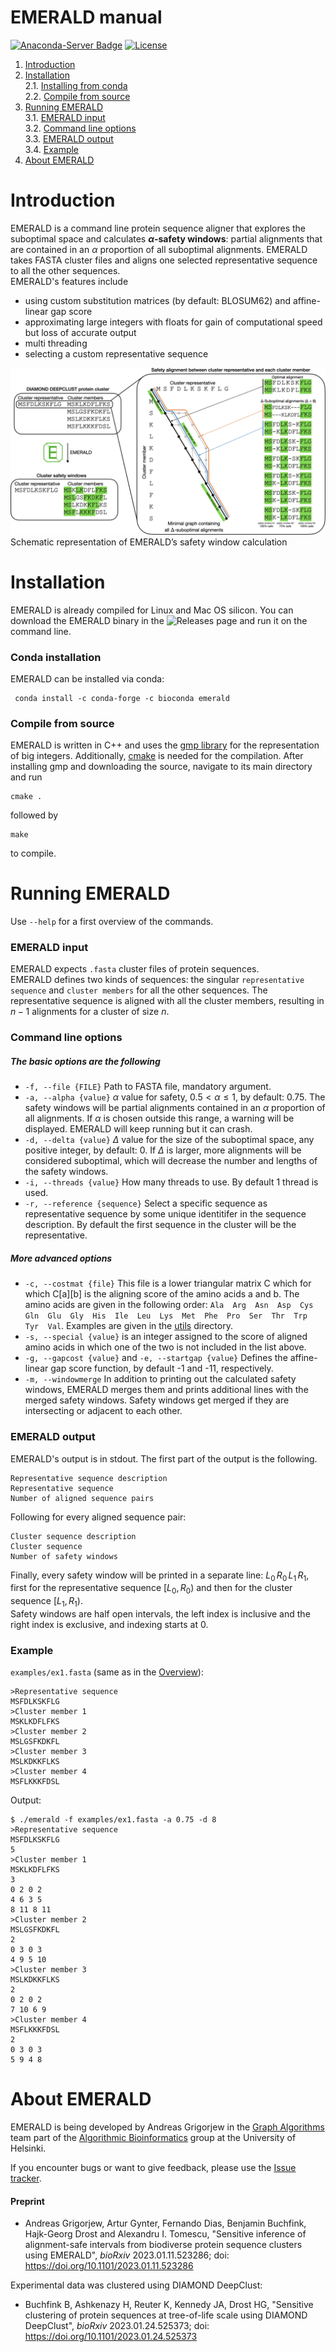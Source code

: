 # EMERALD manual
[![Anaconda-Server Badge](https://anaconda.org/bioconda/emerald/badges/version.svg)](https://anaconda.org/bioconda/emerald)
[![License](https://img.shields.io/badge/licence-GPLv3-blue)](https://www.gnu.org/licenses/gpl-3.0.html)

1. [Introduction](#sec1)
2. [Installation](#sec2)\
2.1. [Installing from conda](#sec2.1)\
2.2. [Compile from source](#sec2.2)
3. [Running EMERALD](#sec3)\
3.1. [EMERALD input](#sec3.1)\
3.2. [Command line options](#sec3.2)\
3.3. [EMERALD output](#sec3.3)\
3.4. [Example](#sec3.4)
4. [About EMERALD](#sec4)

<a name="sec1"></a>
# Introduction
EMERALD is a command line protein sequence aligner that explores the suboptimal space and calculates **$\alpha$-safety windows**: partial alignments that are contained in an $\alpha$ proportion of all suboptimal alignments.
EMERALD takes FASTA cluster files and aligns one selected representative sequence to all the other sequences.\
EMERALD's features include
- using custom substitution matrices (by default: BLOSUM62) and affine-linear gap score
- approximating large integers with floats for gain of computational speed but loss of accurate output
- multi threading
- selecting a custom representative sequence

<a name="overview"></a>
![EMERALD overview](./figs/emerald_overview.png)
Schematic representation of EMERALD’s safety window calculation

<a name="sec2"></a>
# Installation
EMERALD is already compiled for Linux and Mac OS silicon.
You can download the EMERALD binary in the ![Releases page](https://github.com/algbio/emerald/releases) and run it on the command line.

<a name="sec2.1"></a>
### Conda installation
EMERALD can be installed via conda:
```
 conda install -c conda-forge -c bioconda emerald 
 ```

<a name="sec2.2"></a>
### Compile from source
EMERALD is written in C++ and uses the [gmp library](https://gmplib.org/) for the representation of big integers.
Additionally, [cmake](https://cmake.org/install/) is needed for the compilation.
After installing gmp and downloading the source, navigate to its main directory and run
```
cmake .
```
followed by
```
make
```
to compile.

<a name="sec3"></a>
# Running EMERALD
Use ``` --help ``` for a first overview of the commands.

<a name="sec3.1"></a>
### EMERALD input
EMERALD expects `.fasta` cluster files of protein sequences.\
EMERALD defines two kinds of sequences: the singular `representative sequence` and `cluster members` for all the other sequences. The representative sequence is aligned with all the cluster members, resulting in $n-1$ alignments for a cluster of size $n$.

<a name="sec3.2"></a>
### Command line options
##### The basic options are the following
- ```-f, --file {FILE}``` Path to FASTA file, mandatory argument.
- ```-a, --alpha {value}``` $\alpha$ value for safety, $0.5 < \alpha \leq 1$, by default: 0.75. The safety windows will be partial alignments contained in an $\alpha$ proportion of all alignments. If $\alpha$ is chosen outside this range, a warning will be displayed. EMERALD will keep running but it can crash.
- ```-d, --delta {value}``` $\Delta$ value for the size of the suboptimal space, any positive integer, by default: 0. If $\Delta$ is larger, more alignments will be considered suboptimal, which will decrease the number and lengths of the safety windows.
- ```-i, --threads {value}``` How many threads to use. By default 1 thread is used.
- ```-r, --reference {sequence}``` Select a specific sequence as representative sequence by some unique identitifer in the sequence description. By default the first sequence in the cluster will be the representative.
##### More advanced options
- ```-c, --costmat {file}``` This file is a lower triangular matrix C which for which C[a][b] is the aligning score of the amino acids a and b. The amino acids are given in the following order:
```Ala  Arg  Asn  Asp  Cys  Gln  Glu  Gly  His  Ile  Leu  Lys  Met  Phe  Pro  Ser  Thr  Trp  Tyr  Val```. Examples are given in the [utils](./utils) directory.
- ```-s, --special {value}``` is an integer assigned to the score of aligned amino acids in which one of the two is not included in the list above.
- ```-g, --gapcost {value}``` and ```-e, --startgap {value}``` Defines the affine-linear gap score function, by default -1 and -11, respectively.
- ```-m, --windowmerge``` In addition to printing out the calculated safety windows, EMERALD merges them and prints additional lines with the merged safety windows. Safety windows get merged if they are intersecting or adjacent to each other.

<a name="sec3.3"></a>
### EMERALD output
EMERALD's output is in stdout. The first part of the output is the following.
```
Representative sequence description
Representative sequence
Number of aligned sequence pairs
```
Following for every aligned sequence pair:
```
Cluster sequence description
Cluster sequence
Number of safety windows
```
Finally, every safety window will be printed in a separate line: $L_0\,R_0\,L_1\,R_1$, first for the representative sequence $[L_0, R_0)$ and then for the cluster sequence $[L_1, R_1)$.\
Safety windows are half open intervals, the left index is inclusive and the right index is exclusive, and indexing starts at 0.

<a name="sec3.4"></a>
### Example
`examples/ex1.fasta` (same as in the [Overview](#overview)):
```
>Representative sequence
MSFDLKSKFLG
>Cluster member 1
MSKLKDFLFKS
>Cluster member 2
MSLGSFKDKFL
>Cluster member 3
MSLKDKKFLKS
>Cluster member 4
MSFLKKKFDSL
```
Output:
```
$ ./emerald -f examples/ex1.fasta -a 0.75 -d 8
>Representative sequence
MSFDLKSKFLG
5
>Cluster member 1
MSKLKDFLFKS
3
0 2 0 2
4 6 3 5
8 11 8 11
>Cluster member 2
MSLGSFKDKFL
2
0 3 0 3
4 9 5 10
>Cluster member 3
MSLKDKKFLKS
2
0 2 0 2
7 10 6 9
>Cluster member 4
MSFLKKKFDSL
2
0 3 0 3
5 9 4 8
```
<a name="sec4"></a>
# About EMERALD
EMERALD is being developed by Andreas Grigorjew in the [Graph Algorithms](https://www.helsinki.fi/en/researchgroups/algorithmic-bioinformatics/teams/graph-algorithms) team part of the [Algorithmic Bioinformatics](https://www.helsinki.fi/en/researchgroups/algorithmic-bioinformatics) group at the University of Helsinki.

If you encounter bugs or want to give feedback, please use the [Issue tracker](https://github.com/algbio/emerald/issues).

#### Preprint
- Andreas Grigorjew, Artur Gynter, Fernando Dias, Benjamin Buchfink, Hajk-Georg Drost and Alexandru I. Tomescu, "Sensitive inference of alignment-safe intervals from biodiverse protein sequence clusters using EMERALD", *bioRxiv* 2023.01.11.523286; doi: https://doi.org/10.1101/2023.01.11.523286

Experimental data was clustered using DIAMOND DeepClust:
- Buchfink B, Ashkenazy H, Reuter K, Kennedy JA, Drost HG, "Sensitive clustering of protein sequences at tree-of-life scale using DIAMOND DeepClust", *bioRxiv* 2023.01.24.525373; doi: https://doi.org/10.1101/2023.01.24.525373
